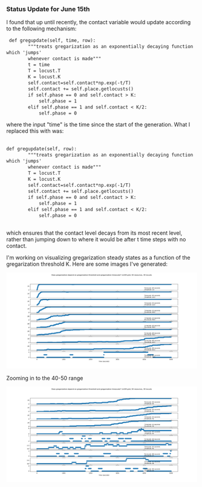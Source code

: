 <h3>Status Update for June 15th</h3>
<p>I found that up until recently, the contact variable would update according to the following mechanism: </p>
<pre><code> def gregupdate(self, time, row):
        """treats gregarization as an exponentially decaying function which 'jumps'
        whenever contact is made"""
        t = time
        T = locust.T
        K = locust.K
        self.contact=self.contact*np.exp(-t/T)
        self.contact += self.place.getlocusts()
        if self.phase == 0 and self.contact > K:
            self.phase = 1
        elif self.phase == 1 and self.contact < K/2:
            self.phase = 0
</code></pre>
<p>where the input "time" is the time since the start of the generation. What I replaced this with was:</p>
<pre><code>
def gregupdate(self, row):
        """treats gregarization as an exponentially decaying function which 'jumps'
        whenever contact is made"""
        T = locust.T
        K = locust.K
        self.contact=self.contact*np.exp(-1/T)
        self.contact += self.place.getlocusts()
        if self.phase == 0 and self.contact > K:
            self.phase = 1
        elif self.phase == 1 and self.contact < K/2:
            self.phase = 0
 </code></pre>
 <p>which ensures that the contact level decays from its most recent level, rather than jumping down to where it would be after 
 t time steps with no contact.</p>
 <p>I'm working on visualizing gregarization steady states as a function of the gregarization threshold K. Here are some images I've generated:</p>
<img src="https://github.com/ymaltsman/Optimal-Foraging/blob/master/imgs/numlocusts.png">
<p> Zooming in to the 40-50 range </p>
<img src="https://github.com/ymaltsman/Optimal-Foraging/blob/master/imgs/findingthresh.png">
 
